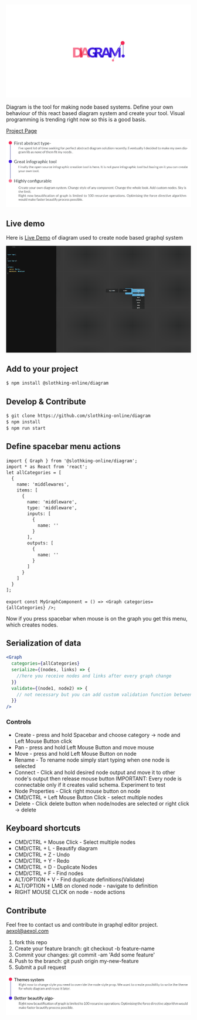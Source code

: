 ![](assets/logo-100.jpg)

Diagram is the tool for making node based systems. Define your own behaviour of this react based diagram system and create your tool. Visual programming is trending right now so this is a good basis.

[Project Page](https://diagram.graphqleditor.com)

![](assets/features-100.jpg)

## Live demo

Here is [Live Demo](https://demo.graphqleditor.com) of diagram used to create node based graphql system

![](assets/gif.gif)

## Add to your project

```sh
$ npm install @slothking-online/diagram
```

## Develop & Contribute

```sh
$ git clone https://github.com/slothking-online/diagram
$ npm install
$ npm run start
```

## Define spacebar menu actions

```tsx
import { Graph } from '@slothking-online/diagram';
import * as React from 'react';
let allCategories = [
  {
    name: 'middlewares',
    items: [
      {
        name: 'middleware',
        type: 'middleware',
        inputs: [
          {
            name: ''
          }
        ],
        outputs: [
          {
            name: ''
          }
        ]
      }
    ]
  }
];

export const MyGraphComponent = () => <Graph categories={allCategories} />;
```

Now if you press spacebar when mouse is on the graph you get this menu, which creates nodes.

## Serialization of data

```jsx
<Graph
  categories={allCategories}
  serialize={(nodes, links) => {
    //here you receive nodes and links after every graph change
  }}
  validate={(node1, node2) => {
    // not necessary but you can add custom validation function between every node
  }}
/>
```

### Controls

* Create - press and hold Spacebar and choose category -> node and Left Mouse Button click
* Pan - press and hold Left Mouse Button and move mouse
* Move - press and hold Left Mouse Button on node
* Rename - To rename node simply start typing when one node is selected
* Connect - Click and hold desired node output and move it to other node's output then release mouse button
  IMPORTANT: Every node is connectable only if it creates valid schema. Experiment to test
* Node Properties - Click right mouse button on node
* CMD/CTRL + Left Mouse Button Click - select multiple nodes
* Delete - Click delete button when node/nodes are selected or right click -> delete

## Keyboard shortcuts

* CMD/CTRL + Mouse Click - Select multiple nodes
* CMD/CTRL + L - Beautify diagram
* CMD/CTRL + Z - Undo
* CMD/CTRL + Y - Redo
* CMD/CTRL + D - Duplicate Nodes
* CMD/CTRL + F - Find nodes
* ALT/OPTION + V - Find duplicate definitions(Validate)
* ALT/OPTION + LMB on cloned node - navigate to definition
* RIGHT MOUSE CLICK on node - node actions

## Contribute

Feel free to contact us and contribute in graphql editor project. aexol@aexol.com

1.  fork this repo
2.  Create your feature branch: git checkout -b feature-name
3.  Commit your changes: git commit -am 'Add some feature'
4.  Push to the branch: git push origin my-new-feature
5.  Submit a pull request

![](assets/roadmap-100.jpg)
